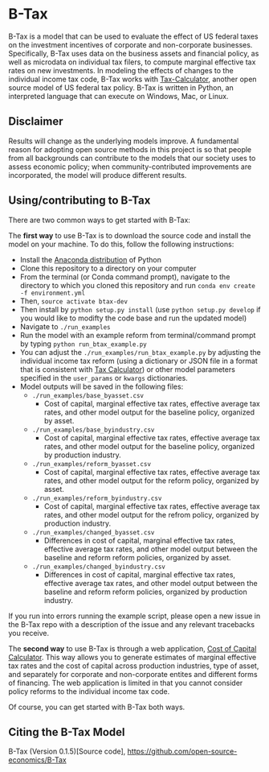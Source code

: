 # B-Tax
B-Tax is a model that can be used to evaluate the effect of US federal taxes on the investment incentives of corporate and non-corporate businesses.  Specifically, B-Tax uses data on the business assets and financial policy, as well as microdata on individual tax filers, to compute marginal effective tax rates on new investments.  In modeling the effects of changes to the individual income tax code, B-Tax works with [Tax-Calculator](https://github.com/open-source-economics/tax-calculator), another open source model of US federal tax policy.  B-Tax is written in Python, an interpreted language that can execute on Windows, Mac, or Linux.

## Disclaimer
Results will change as the underlying models improve. A fundamental reason for adopting open source methods in this project is so that people from all backgrounds can contribute to the models that our society uses to assess economic policy; when community-contributed improvements are incorporated, the model will produce different results.


## Using/contributing to B-Tax

There are two common ways to get started with B-Tax:

The **first way** to use B-Tax is to download the source code and install the model on your machine.  To do this, follow the following instructions:
* Install the [Anaconda distribution](https://www.anaconda.com/distribution/) of Python
* Clone this repository to a directory on your computer
* From the terminal (or Conda command prompt), navigate to the directory to which you cloned this repository and run `conda env create -f environment.yml`
* Then, `source activate btax-dev`
* Then install by `python setup.py install` (use `python setup.py develop` if you would like to modifty the code base and run the updated model)
* Navigate to `./run_examples`
* Run the model with an example reform from terminal/command prompt by typing `python run_btax_example.py`
* You can adjust the `./run_examples/run_btax_example.py` by adjusting the individual income tax reform (using a dictionary or JSON file in a format that is consistent with [Tax Calculator](https://github.com/open-source-economics/Tax-Calculator)) or other model parameters specified in the `user_params` or `kwargs` dictionaries.
* Model outputs will be saved in the following files:
  * `./run_examples/base_byasset.csv`
    * Cost of capital, marginal effective tax rates, effective average tax rates, and other model output for the baseline policy, organized by asset.
  * `./run_examples/base_byindustry.csv`
    * Cost of capital, marginal effective tax rates, effective average tax rates, and other model output for the baseline policy, organized by production industry.
  * `./run_examples/reform_byasset.csv`
    * Cost of capital, marginal effective tax rates, effective average tax rates, and other model output for the reform policy, organized by asset.
  * `./run_examples/reform_byindustry.csv`
    * Cost of capital, marginal effective tax rates, effective average tax rates, and other model output for the refrom policy, organized by production industry.
  * `./run_examples/changed_byasset.csv`
    * Differences in cost of capital, marginal effective tax rates, effective average tax rates, and other model output between the baseline and reform reform policies, organized by asset.
  * `./run_examples/changed_byindustry.csv`
    * Differences in cost of capital, marginal effective tax rates, effective average tax rates, and other model output between the baseline and reform reform policies, organized by production industry.

If you run into errors running the example script, please open a new issue in the B-Tax repo with a description of the issue and any relevant tracebacks you receive.


The **second way** to use B-Tax is through a web
application, [Cost of Capital Calculator](http://www.ospc.org/ccc).  This way
allows you to generate estimates of marginal effective tax rates and the cost of capital
across production industries, type of asset, and separately for corporate and non-corporate
entites and different forms of financing.  The web application is limited in that you cannot consider policy reforms to the individual income tax code.

Of course, you can get started with B-Tax both ways.

## Citing the B-Tax Model
B-Tax (Version 0.1.5)[Source code], https://github.com/open-source-economics/B-Tax
